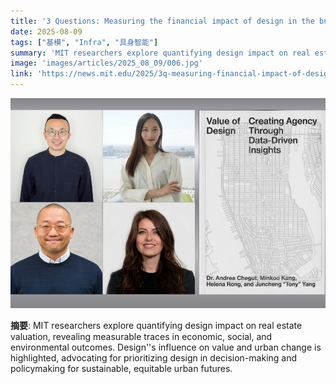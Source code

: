 ```yaml
---
title: '3 Questions: Measuring the financial impact of design in the built environment'
date: 2025-08-09
tags: ["基模", "Infra", "具身智能"]
summary: 'MIT researchers explore quantifying design impact on real estate valuation, revealing measurable traces in economic, social, and environmental outcomes. Design''s influence on value and urban change is highlighted, advocating for prioritizing design in decision-making and policymaking for sustainable, equitable urban futures.'
image: 'images/articles/2025_08_09/006.jpg'
link: 'https://news.mit.edu/2025/3q-measuring-financial-impact-of-design-in-built-environment-0807'
---
```

![3 Questions: Measuring the financial impact of design in the built environment](images/articles/2025_08_09/006.jpg)

**摘要**: MIT researchers explore quantifying design impact on real estate valuation, revealing measurable traces in economic, social, and environmental outcomes. Design''s influence on value and urban change is highlighted, advocating for prioritizing design in decision-making and policymaking for sustainable, equitable urban futures.
